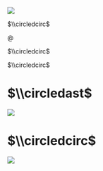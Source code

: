 ![](https://www.nta.go.jp/tmp/0748a8dd-22d5-436c-96df-c2d474c12547/images/cbf5c1546a775e6e30948cb9182ad253347375f4f1f34cb7e115addafd0f3e41.jpg)

$\\circledcirc$

$@$

$\\circledcirc$

$\\circledcirc$

# $\\circledast$

![](https://www.nta.go.jp/tmp/0748a8dd-22d5-436c-96df-c2d474c12547/images/f49372f7edfd22ebe20e82012ae3a5e0f1f0ae48797523558e6783bed8913206.jpg)

# $\\circledcirc$

![](https://www.nta.go.jp/tmp/0748a8dd-22d5-436c-96df-c2d474c12547/images/32349b802bca831f164cd3799f591304e852bbc08cb99b437627c4b839df0862.jpg)